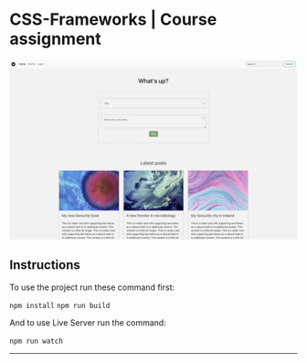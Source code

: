 # CSS-Frameworks | Course assignment

![image](/assets/home-screenshot.png)

## Instructions

To use the project run these command first:

`npm install`
`npm run build`

And to use Live Server run the command:

`npm run watch`

---
